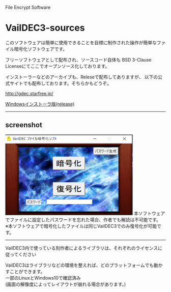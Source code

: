 File Encrypt Software
<h1>VailDEC3-sources</h1>

<p>このソフトウェアは簡単に使用できることを目標に制作された操作が簡単なファイル暗号化ソフトウェアです。</p>
<p>フリーソフトウェアとして配布され、ソースコード自体も BSD 3-Clause Licenseにてここでオープンソース化しております。

インストーラーなどのアーカイブも、Releseで配布してありますが、 以下の公式サイトでも配布しております。そちらかもどうぞ。
<p><a href="http://gdec.starfree.jp/">http://gdec.starfree.jp/</a></p>
<p><a href="https://github.com/Vail-Zero/VailDEC3-sources/releases/tag/2.0.0">Windowsインストーラ版(release)</a></p>

<hr></hr>
<h2>screenshot</h2>
<img src="./img/screenshot.PNG" width="400" height="253">
本ソフトウェアでファイルに設定したパスワードを忘れた場合、作者でも解読は不可能です。
<br>
※本ソフトウェアで暗号化したファイルは同じVailDEC3でのみ復号化が可能です。
<hr></hr>
VailDEC3内で使っている別作者によるライブラリは、それぞれのライセンスに従ってください

VailDEC3はライブラリなどの環境を整えれば、どのプラットフォームでも動かすことができます。<br>
一部のLinuxとWindows10で確認済み<br>
(画面の解像度によってレイアウトが崩れる場合があります。)
